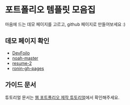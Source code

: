 # 포트폴리오 템플릿 모음집
마음에 드는 데모 페이지를 고르고, github 페이지로 만들어보세요 :)

## 데모 페이지 확인
- [DevFoilo](https://gangill123.github.io/portfolio-collection/devfolio-master/)
- [noah-master](https://gangill123.github.io/portfolio-collection/noah-master/)
- [resume-2](https://gangill123.github.io/portfolio-collection/resume-2-master/)
- [ronin-gh-pages](https://gangill123.github.io/portfolio-collection/ronin-gh-pages/)

## 가이드 문서

튜토리얼 문서는 [웹 포트폴리오 제작 튜토리얼](https://www.notion.so/cucus/85e3bec77d904f1fa282cec4756232c3)에서 확인해주세요.
